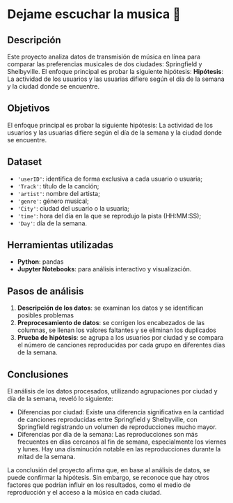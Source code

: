 # Dejame escuchar la musica 🎹

## Descripción
Este proyecto analiza datos de transmisión de música en línea para comparar las preferencias musicales de dos ciudades: Springfield y Shelbyville. El enfoque principal es probar la siguiente hipótesis:
**Hipótesis**: La actividad de los usuarios y las usuarias difiere según el día de la semana y la ciudad donde se encuentre.

## Objetivos
El enfoque principal es probar la siguiente hipótesis: La actividad de los usuarios y las usuarias difiere según el día de la semana y la ciudad donde se encuentre.

## Dataset
- `'userID'`: identifica de forma exclusiva a cada usuario o usuaria;
- `'Track'`: título de la canción;
- `'artist'`: nombre del artista;
- `'genre'`: género musical;
- `'City'`: ciudad del usuario o la usuaria;
- `'time'`: hora del día en la que se reprodujo la pista (HH:MM:SS);
- `'Day'`: día de la semana.

## Herramientas utilizadas
- **Python**: pandas
- **Jupyter Notebooks**: para análisis interactivo y visualización.

## Pasos de análisis
 1. **Descripción de los datos**: se examinan los datos y se identifican posibles problemas
 2. **Preprocesamiento de datos**: se corrigen los encabezados de las columnas, se llenan los valores faltantes y se eliminan los duplicados
 3. **Prueba de hipótesis**: se agrupa a los usuarios por ciudad y se compara el número de canciones reproducidas por cada grupo en diferentes días de la semana.

## Conclusiones
El análisis de los datos procesados, utilizando agrupaciones por ciudad y día de la semana, reveló lo siguiente:
- Diferencias por ciudad: Existe una diferencia significativa en la cantidad de canciones reproducidas entre Springfield y Shelbyville, con Springfield registrando un volumen de reproducciones mucho mayor.
- Diferencias por día de la semana: Las reproducciones son más frecuentes en días cercanos al fin de semana, especialmente los viernes y lunes. Hay una disminución notable en las reproducciones durante la mitad de la semana.

La conclusión del proyecto afirma que, en base al análisis de datos, se puede confirmar la hipótesis. Sin embargo, se reconoce que hay otros factores que podrían influir en los resultados, como el medio de reproducción y el acceso a la música en cada ciudad.

